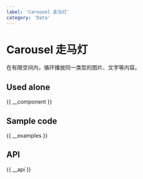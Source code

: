 ```yaml
---
label: 'Carousel 走马灯'
category: 'Data'
---
```


# Carousel 走马灯

在有限空间内，循环播放同一类型的图片、文字等内容。

## Used alone

{{ __component }}

## Sample code

{{ __examples }}

## API

{{ __api }}
